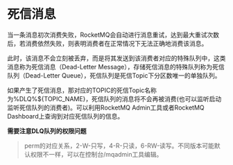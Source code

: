 # 死信消息

当一条消息初次消费失败，RocketMQ会自动进行消息重试，达到最大重试次数后，若消费依然失败，则表明消费者在正常情况下无法正确地消费该消息。

此时，该消息不会立刻被丢弃，而是将其发送到该消费者对应的特殊队列中，这类消息称为死信消息（Dead-Letter Message），存储死信消息的特殊队列称为死信队列（Dead-Letter Queue），死信队列是死信Topic下分区数唯一的单独队列。

如果产生了死信消息，那对应的TOPIC的死信Topic名称为%DLQ%${TOPIC_NAME}，死信队列的消息将不会再被消费(也可以监听启动监听死信队列的消费者)。可以利用RocketMQ Admin工具或者RocketMQ Dashboard上查询到对应死信队列的信息。


**需要注意DLQ队列的权限问题**

> perm的对应关系，2-W-只写，4-R-只读，6-RW-读写。不同版本可能默认权限不一样，可以在控制台/mqadmin工具编辑。